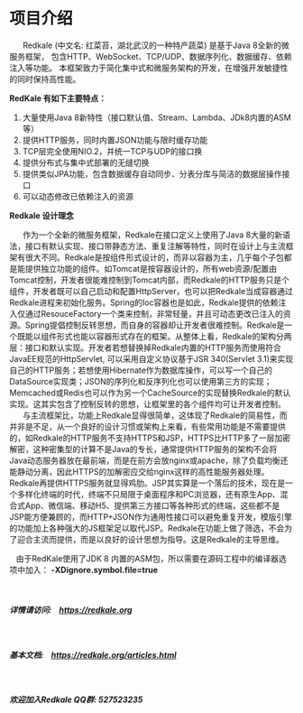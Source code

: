 <h1>项目介绍</h1>
<p>
   &nbsp;&nbsp;&nbsp;&nbsp;&nbsp;&nbsp;Redkale (中文名: 红菜苔，湖北武汉的一种特产蔬菜) 是基于Java 8全新的微服务框架， 包含HTTP、WebSocket、TCP/UDP、数据序列化、数据缓存、依赖注入等功能。 本框架致力于简化集中式和微服务架构的开发，在增强开发敏捷性的同时保持高性能。
</p>
<strong>RedKale 有如下主要特点：</strong>
<ol>
<li>大量使用Java 8新特性（接口默认值、Stream、Lambda、JDk8内置的ASM等）</li>
<li>提供HTTP服务，同时内置JSON功能与限时缓存功能</li>
<li>TCP层完全使用NIO.2，并统一TCP与UDP的接口换</li>
<li>提供分布式与集中式部署的无缝切换</li>
<li>提供类似JPA功能，包含数据缓存自动同步、分表分库与简洁的数据层操作接口</li>
<li>可以动态修改已依赖注入的资源</li>
</ol>

<strong>Redkale 设计理念</strong>
<p>
   &nbsp;&nbsp;&nbsp;&nbsp;&nbsp;&nbsp;作为一个全新的微服务框架，Redkale在接口定义上使用了Java 8大量的新语法，接口有默认实现、接口带静态方法、重复注解等特性，同时在设计上与主流框架有很大不同。Redkale是按组件形式设计的，而非以容器为主，几乎每个子包都是能提供独立功能的组件。如Tomcat是按容器设计的，所有web资源/配置由Tomcat控制，开发者很能难控制到Tomcat内部，而Redkale的HTTP服务只是个组件，开发者既可以自己启动和配置HttpServer，也可以把Redkale当成容器通过Redkale进程来初始化服务。Spring的Ioc容器也是如此，Redkale提供的依赖注入仅通过ResouceFactory一个类来控制，非常轻量，并且可动态更改已注入的资源。Spring提倡控制反转思想，而自身的容器却让开发者很难控制。Redkale是一个既能以组件形式也能以容器形式存在的框架。从整体上看，Redkale的架构分两层：接口和默认实现。开发者若想替换掉Redkale内置的HTTP服务而使用符合JavaEE规范的HttpServlet, 可以采用自定义协议基于JSR 340(Servlet 3.1)来实现自己的HTTP服务；若想使用Hibernate作为数据库操作，可以写一个自己的DataSource实现类；JSON的序列化和反序列化也可以使用第三方的实现；Memcached或Redis也可以作为另一个CacheSource的实现替换Redkale的默认实现。这其实包含了控制反转的思想，让框架里的各个组件均可让开发者控制。<br/>
   &nbsp;&nbsp;&nbsp;&nbsp;&nbsp;&nbsp;与主流框架比，功能上Redkale显得很简单，这体现了Redkale的简易性，而并非是不足，从一个良好的设计习惯或架构上来看，有些常用功能是不需要提供的，如Redkale的HTTP服务不支持HTTPS和JSP，HTTPS比HTTP多了一层加密解密，这种密集型的计算不是Java的专长，通常提供HTTP服务的架构不会将Java动态服务器放在最前端，而是在前方会放nginx或apache，除了负载均衡还能静动分离，因此HTTPS的加解密应交给nginx这样的高性能服务器处理。Redkale再提供HTTPS服务就显得鸡肋。JSP其实算是一个落后的技术，现在是一个多样化终端的时代，终端不只局限于桌面程序和PC浏览器，还有原生App、混合式App、微信端、移动H5、提供第三方接口等各种形式的终端，这些都不是JSP能方便兼顾的，而HTTP+JSON作为通用性接口可以避免重复开发，模版引擎的功能加上各种强大的JS框架足以取代JSP。Redkale在功能上做了筛选，不会为了迎合主流而提供，而是以良好的设计思想为指导。这是Redkale的主导思维。
</p>


&nbsp;&nbsp;&nbsp;由于RedKale使用了JDK 8 内置的ASM包，所以需要在源码工程中的编译器选项中加入： <b>-XDignore.symbol.file=true</b>

&nbsp;&nbsp;&nbsp;&nbsp;&nbsp;&nbsp;<h5>详情请访问:&nbsp;&nbsp;&nbsp;&nbsp;<a href='https://redkale.org' target='_blank'>https://redkale.org</a></h5>

&nbsp;&nbsp;&nbsp;&nbsp;&nbsp;&nbsp;<h5>基本文档:&nbsp;&nbsp;&nbsp;&nbsp;<a href='https://redkale.org/articles.html' target='_blank'>https://redkale.org/articles.html</a></h5>

&nbsp;&nbsp;&nbsp;&nbsp;&nbsp;&nbsp;<h5>欢迎加入Redkale QQ群:  527523235</h5>
&nbsp;
